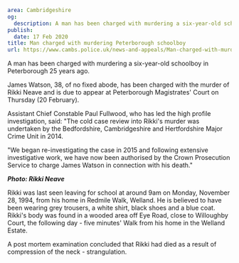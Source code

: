 ```yaml
area: Cambridgeshire
og:
  description: A man has been charged with murdering a six-year-old schoolboy in Peterborough 25 years ago.
publish:
  date: 17 Feb 2020
title: Man charged with murdering Peterborough schoolboy
url: https://www.cambs.police.uk/news-and-appeals/Man-charged-with-murdering-Peterborough-schoolboy
```

A man has been charged with murdering a six-year-old schoolboy in Peterborough 25 years ago.

James Watson, 38, of no fixed abode, has been charged with the murder of Rikki Neave and is due to appear at Peterborough Magistrates' Court on Thursday (20 February).

Assistant Chief Constable Paul Fullwood, who has led the high profile investigation, said: "The cold case review into Rikki's murder was undertaken by the Bedfordshire, Cambridgeshire and Hertfordshire Major Crime Unit in 2014.

"We began re-investigating the case in 2015 and following extensive investigative work, we have now been authorised by the Crown Prosecution Service to charge James Watson in connection with his death."

**_Photo: Rikki Neave_**

Rikki was last seen leaving for school at around 9am on Monday, November 28, 1994, from his home in Redmile Walk, Welland. He is believed to have been wearing grey trousers, a white shirt, black shoes and a blue coat. Rikki's body was found in a wooded area off Eye Road, close to Willoughby Court, the following day - five minutes' Walk from his home in the Welland Estate.

A post mortem examination concluded that Rikki had died as a result of compression of the neck - strangulation.
